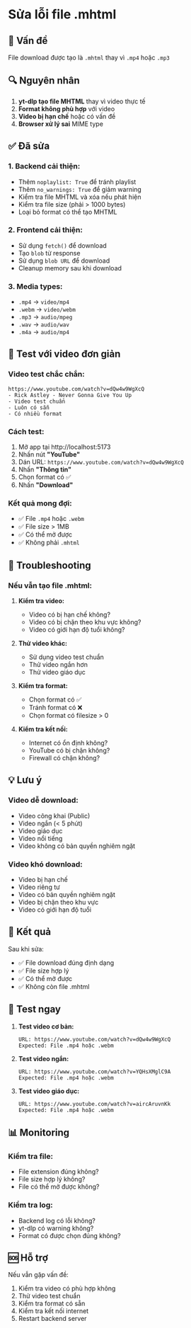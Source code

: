 # Sửa lỗi file .mhtml

## 🚨 Vấn đề

File download được tạo là `.mhtml` thay vì `.mp4` hoặc `.mp3`

## 🔍 Nguyên nhân

1. **yt-dlp tạo file MHTML** thay vì video thực tế
2. **Format không phù hợp** với video
3. **Video bị hạn chế** hoặc có vấn đề
4. **Browser xử lý sai** MIME type

## ✅ Đã sửa

### **1. Backend cải thiện:**
- Thêm `noplaylist: True` để tránh playlist
- Thêm `no_warnings: True` để giảm warning
- Kiểm tra file MHTML và xóa nếu phát hiện
- Kiểm tra file size (phải > 1000 bytes)
- Loại bỏ format có thể tạo MHTML

### **2. Frontend cải thiện:**
- Sử dụng `fetch()` để download
- Tạo `blob` từ response
- Sử dụng `blob URL` để download
- Cleanup memory sau khi download

### **3. Media types:**
- `.mp4` → `video/mp4`
- `.webm` → `video/webm`
- `.mp3` → `audio/mpeg`
- `.wav` → `audio/wav`
- `.m4a` → `audio/mp4`

## 🎯 Test với video đơn giản

### **Video test chắc chắn:**
```
https://www.youtube.com/watch?v=dQw4w9WgXcQ
- Rick Astley - Never Gonna Give You Up
- Video test chuẩn
- Luôn có sẵn
- Có nhiều format
```

### **Cách test:**
1. Mở app tại http://localhost:5173
2. Nhấn nút **"YouTube"**
3. Dán URL: `https://www.youtube.com/watch?v=dQw4w9WgXcQ`
4. Nhấn **"Thông tin"**
5. Chọn format có ✅
6. Nhấn **"Download"**

### **Kết quả mong đợi:**
- ✅ File `.mp4` hoặc `.webm`
- ✅ File size > 1MB
- ✅ Có thể mở được
- ✅ Không phải `.mhtml`

## 🔧 Troubleshooting

### **Nếu vẫn tạo file .mhtml:**

1. **Kiểm tra video:**
   - Video có bị hạn chế không?
   - Video có bị chặn theo khu vực không?
   - Video có giới hạn độ tuổi không?

2. **Thử video khác:**
   - Sử dụng video test chuẩn
   - Thử video ngắn hơn
   - Thử video giáo dục

3. **Kiểm tra format:**
   - Chọn format có ✅
   - Tránh format có ❌
   - Chọn format có filesize > 0

4. **Kiểm tra kết nối:**
   - Internet có ổn định không?
   - YouTube có bị chặn không?
   - Firewall có chặn không?

## 💡 Lưu ý

### **Video dễ download:**
- Video công khai (Public)
- Video ngắn (< 5 phút)
- Video giáo dục
- Video nổi tiếng
- Video không có bản quyền nghiêm ngặt

### **Video khó download:**
- Video bị hạn chế
- Video riêng tư
- Video có bản quyền nghiêm ngặt
- Video bị chặn theo khu vực
- Video có giới hạn độ tuổi

## 🎉 Kết quả

Sau khi sửa:
- ✅ File download đúng định dạng
- ✅ File size hợp lý
- ✅ Có thể mở được
- ✅ Không còn file .mhtml

## 🚀 Test ngay

1. **Test video cơ bản:**
   ```
   URL: https://www.youtube.com/watch?v=dQw4w9WgXcQ
   Expected: File .mp4 hoặc .webm
   ```

2. **Test video ngắn:**
   ```
   URL: https://www.youtube.com/watch?v=YQHsXMglC9A
   Expected: File .mp4 hoặc .webm
   ```

3. **Test video giáo dục:**
   ```
   URL: https://www.youtube.com/watch?v=aircAruvnKk
   Expected: File .mp4 hoặc .webm
   ```

## 📊 Monitoring

### **Kiểm tra file:**
- File extension đúng không?
- File size hợp lý không?
- File có thể mở được không?

### **Kiểm tra log:**
- Backend log có lỗi không?
- yt-dlp có warning không?
- Format có được chọn đúng không?

## 🆘 Hỗ trợ

Nếu vẫn gặp vấn đề:
1. Kiểm tra video có phù hợp không
2. Thử video test chuẩn
3. Kiểm tra format có sẵn
4. Kiểm tra kết nối internet
5. Restart backend server
